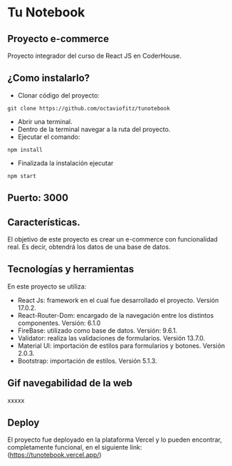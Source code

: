 # Tu Notebook
## Proyecto e-commerce 

Proyecto integrador del curso de React JS en CoderHouse.

## ¿Como instalarlo?

- Clonar código del proyecto:
```
git clone https://github.com/octaviofitz/tunotebook
``` 
- Abrir una terminal.
- Dentro de la terminal navegar a la ruta del proyecto.
- Ejecutar el comando:
```
npm install
``` 
- Finalizada la instalación ejecutar
```
npm start
``` 

## Puerto: 3000

## Características.
El objetivo de este proyecto es crear un e-commerce con funcionalidad real. Es
decir, obtendrá los datos de una base de datos.


## Tecnologías y herramientas

En este proyecto se utiliza: 

- React Js: framework en el cual fue desarrollado el proyecto. Versión 17.0.2.
- React-Router-Dom: encargado de la navegación entre los distintos componentes. Versión: 6.1.0
- FireBase: utilizado como base de datos. Versión: 9.6.1.
- Validator: realiza las validaciones de formularios. Versión 13.7.0.
- Material UI: importación de estilos para formularios y botones. Versión 2.0.3.
- Bootstrap: importación de estilos. Versión 5.1.3.

## Gif navegabilidad de la web

xxxxx

## Deploy   

El proyecto fue deployado en la plataforma Vercel y lo pueden encontrar, completamente funcional, en el siguiente link: (https://tunotebook.vercel.app/)


